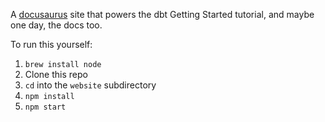 A [docusaurus](https://docusaurus.io/en/) site that powers the dbt Getting Started tutorial, and maybe one day, the docs too.

To run this yourself:
1. `brew install node`
2. Clone this repo
3. `cd` into the `website` subdirectory
4. `npm install`
5. `npm start`
